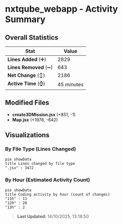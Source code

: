 # nxtqube_webapp - Activity Summary 

## Overall Statistics

| Stat                   | Value                                                             |
| ---------------------- | ----------------------------------------------------------------- |
| **Lines Added** (➕)   | 2829                                          |
| **Lines Removed** (➖) | 643                                        |
| **Net Change** (↕)    | 2186                |
| **Active Time** (⌚)   | 45 minutes |


## Modified Files
- **create3DMission.jsx** (+851, -1)
- **Map.jsx** (+1978, -642)

## Visualizations

### By File Type (Lines Changed)

```mermaid
pie showData
title Lines changed by file type
".jsx" : 3472
```

### By Hour (Estimated Activity Count)

```mermaid
pie showData
title Coding activity by hour (count of changes)
"11h" : 11
"12h" : 20
"13h" : 2
```


> **Last Updated:** 14/10/2025, 13:18:50